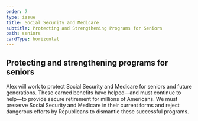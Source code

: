```yaml
---
order: 7
type: issue 
title: Social Security and Medicare 
subtitle: Protecting and Strengthening Programs for Seniors
path: seniors
cardType: horizontal
---
```


## Protecting and strengthening programs for seniors

Alex will work to protect Social Security and Medicare for seniors and future
generations. These earned benefits have helped—and must continue to help—to
provide secure retirement for millions of Americans. We must preserve Social
Security and Medicare in their current forms and reject dangerous efforts by
Republicans to dismantle these successful programs.
